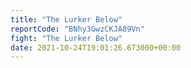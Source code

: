 ```yaml
---
title: "The Lurker Below"
reportCode: "BNhy3GwzCKJA89Vn"
fight: "The Lurker Below"
date: 2021-10-24T19:01:26.673000+00:00
---
```


